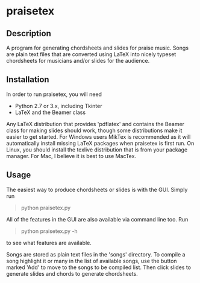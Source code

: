 praisetex
=========

Description
-----------

A program for generating chordsheets and slides for praise
music. Songs are plain text files that are converted using LaTeX into
nicely typeset chordsheets for musicians and/or slides for the
audience.

Installation
------------

In order to run praisetex, you will need
*  Python 2.7 or 3.x, including Tkinter
*  LaTeX and the Beamer class

Any LaTeX distribution that provides 'pdflatex' and contains the
Beamer class for making slides should work, though some distributions
make it easier to get started. For Windows users MikTex is recommended
as it will automatically install missing LaTeX packages when praisetex
is first run. On Linux, you should install the texlive distribution
that is from your package manager. For Mac, I believe it is best to
use MacTex.

Usage
-----
The easiest way to produce chordsheets or slides is with the GUI. Simply run
>  python praisetex.py

All of the features in the GUI are also available via command line too. Run
>  python praisetex.py -h

to see what features are available.

Songs are stored as plain text files in the 'songs' directory. To
compile a song highlight it or many in the list of available songs,
use the button marked 'Add' to move to the songs to be compiled
list. Then click slides to generate slides and chords to generate
chordsheets.